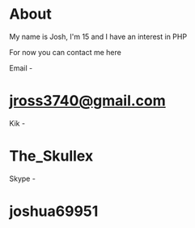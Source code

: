 # About

My name is Josh, I'm 15 and I have an interest in PHP

For now you can contact me here

Email -
# jross3740@gmail.com

Kik -
# The_Skullex

Skype -
# joshua69951
